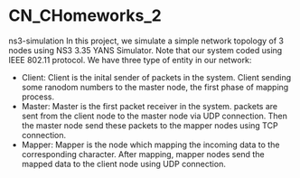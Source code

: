 # CN_CHomeworks_2

ns3-simulation
In this project, we simulate a simple network topology of 3 nodes using NS3 3.35 YANS Simulator. Note that our system coded using IEEE 802.11 protocol.
We have three type of entity in our network:   
- Client: Client is the inital sender of packets in the system. Client sending some ranodom numbers to the master node, the first phase of mapping process.    
-  Master: Master is the first packet receiver in the system. packets are sent from the client node to the master node via UDP connection. Then the master node send these packets to the mapper nodes using TCP connection.    
- Mapper: Mapper is the node which mapping the incoming data to the corresponding character. After mapping, mapper nodes send the mapped data to the client node using UDP connection.



